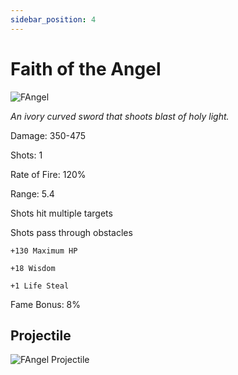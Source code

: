 ```yaml
---
sidebar_position: 4
---
```


# Faith of the Angel

![FAngel](https://vwiki.valorserver.com/api/item/picture/faith%20of%20the%20angel)

<i>An ivory curved sword that shoots blast of holy light.</i>

Damage: 350-475

Shots: 1

Rate of Fire: 120%

Range: 5.4

Shots hit multiple targets

Shots pass through obstacles

    +130 Maximum HP
    
    +18 Wisdom
    
    +1 Life Steal

Fame Bonus: 8%

## Projectile

![FAngel Projectile](https://cdn.discordapp.com/attachments/948363241631916122/954065303959109682/Faith.gif)
